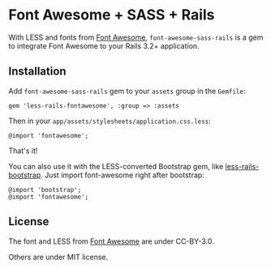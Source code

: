 # Font Awesome + SASS + Rails

With LESS and fonts from [Font Awesome](http://fortawesome.github.com/Font-Awesome),
`font-awesome-sass-rails` is a gem to integrate Font Awesome to your Rails 3.2+ application.


## Installation

Add `font-awesome-sass-rails` gem to your `assets` group in the `Gemfile`:

    gem 'less-rails-fontawesome', :group => :assets

Then in your `app/assets/stylesheets/application.css.less`:

    @import 'fontawesome';

That's it!

You can also use it with the LESS-converted Bootstrap gem,
like [less-rails-bootstrap](https://github.com/metaskills/less-rails-bootstrap).
Just import font-awesome right after bootstrap:

    @import 'bootstrap';
    @import 'fontawesome';


## License

The font and LESS from [Font Awesome](http://fortawesome.github.com/Font-Awesome) are under CC-BY-3.0.

Others are under MIT license.
